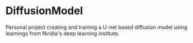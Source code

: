 # DiffusionModel
Personal project creating and training a U-net based diffusion model using learnings from Nvidia's deep learning institute.
